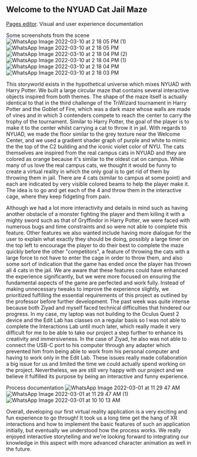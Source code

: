 ## Welcome to the NYUAD Cat Jail Maze

[Pages editor](https://github.com/yahiabeethoven/NyuadMazeRepo/edit/gh-pages/index.md).
Visual and user experience documentation

Some screenshots from the scene
![WhatsApp Image 2022-03-10 at 2 18 05 PM (1)](https://user-images.githubusercontent.com/58369022/157851497-3799ee29-8e31-468e-a576-40c6c10c2eea.jpeg)
![WhatsApp Image 2022-03-10 at 2 18 05 PM](https://user-images.githubusercontent.com/58369022/157851507-24cd5d56-1d5f-4f0b-b509-52770b914a1d.jpeg)
![WhatsApp Image 2022-03-10 at 2 18 04 PM (2)](https://user-images.githubusercontent.com/58369022/157851510-02919c8f-9317-43e2-9dee-5db430dcd6ee.jpeg)
![WhatsApp Image 2022-03-10 at 2 18 04 PM (1)](https://user-images.githubusercontent.com/58369022/157851513-954fb698-f845-4162-a84f-73ce2becff04.jpeg)
![WhatsApp Image 2022-03-10 at 2 18 04 PM](https://user-images.githubusercontent.com/58369022/157851516-accd994b-62b2-41db-921b-50ec3e1e5b55.jpeg)
![WhatsApp Image 2022-03-10 at 2 18 03 PM](https://user-images.githubusercontent.com/58369022/157851518-eee426e4-5e4d-4190-9ce6-0d5cb0b09ccb.jpeg)


  This storyworld exists in the hypothetical universe which mixes NYUAD with Harry Potter. We built a large circular maze that contains several interactive objects inspired from both themes. The shape of the maze itself is actually identical to that in the third challenge of the TriWizard tournament in Harry Potter and the Goblet of Fire, which was a dark maze whose walls are made of vines and in which 3 contenders compete to reach the center to carry the trophy of the tournament. Similar to Harry Potter, the goal of the player is to make it to the center whilst carrying a cat to throw it in jail. With regards to NYUAD, we made the floor similar to the grey texture near the Welcome Center, and we used a gradient shader graph of purple and white to mimic the the top of the C2 building and the iconic violet color of NYU. The cats themselves are inspired from the real campus cats in NYUAD and they are colored as orange because it's similar to the oldest cat on campus. While many of us love the real campus cats, we thought it would be funny to create a virtual reality in which the only goal is to get rid of them by throwing them in jail. There are 4 cats (similar to campus at some point) and each are indicated by very visible colored beams to help the player make it. The idea is to go and get each of the 4 and throw them in the interactive cage, where they keep fidgeting from pain. 

  Although we had a lot more interactivity and details in mind such as having another obstacle of a monster fighting the player and them killing it with a mighty sword such as that of Gryffindor in Harry Potter, we were faced with numerous bugs and time constraints and so were not able to complete this feature. Other features we also wanted include having more dialogue for the user to explain what exactly they should be doing, possibly a large timer on the top left to encourage the player to do their best to complete the maze quickly before the other "competitors", a feature of throwing the cats with a large force to not have to enter the cage in order to throw them, and also some sort of indication that the game has ended once the player has thrown all 4 cats in the jail. We are aware that these features could have enhanced the experience significantly, but we were more focused on ensuring the fundamental aspects of the game are perfected and work fully. Instead of making unnecessary tweaks to improve the experience slightly, we prioritized fulfilling the essential requirements of this project as outlined by the professor before further development. The past week was quite intense because both Ziyad and myself faced technical difficulties that hindered our progress. In my case, my laptop was not building to the Oculus Quest 2 device and the Edit Lab has classes on a regular basis so I was not able to complete the Interactions Lab until much later, which really made it very difficult for me to be able to take our project a step further to enhance its creativity and immersiveness. In the case of Ziyad, he also was not able to connect the USB-C port to his computer through any adapter which prevented him from being able to work from his personal computer and having to work only in the Edit Lab. These issues really made collaboration a big issue for us and limited the time we could actually spend working on the project. Nevertheless, we are still very happy with our project and we believe it fulfilled its purpose by being an interactive and funny experience.  
  
Process documentation
![WhatsApp Image 2022-03-01 at 11 29 47 AM](https://user-images.githubusercontent.com/58369022/157851520-4b5e646b-d5a1-4664-9473-a93188c60d83.jpeg)
![WhatsApp Image 2022-03-01 at 11 29 47 AM (1)](https://user-images.githubusercontent.com/58369022/157857913-d97ca41b-93da-4fc4-8899-019b79683331.jpeg)
![WhatsApp Image 2022-03-01 at 10 10 13 AM](https://user-images.githubusercontent.com/58369022/157857905-c73a46c1-2d5d-4aed-9170-74f2420892d4.jpeg)

Overall, developing our first virtual reality application is a very exciting and fun experience to go through! It took us a long time get the hang of XR interactions and how to implement the basic features of such an application initially, but eventually we understood how the process works. We really enjoyed interactive storytelling and we're looking forward to integrating our knowledge in this aspect with more advanced character animation as well in the future. 
